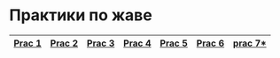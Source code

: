# Практики по жаве

| [Prac 1](https://github.com/Derev005/Java/blob/main/prac_1/explanation.md) | [Prac 2](https://github.com/Derev005/Java/blob/main/prac_2/explanation.md) | [Prac 3](https://github.com/Derev005/Java/blob/main/prac_3/explanation.md) | [Prac 4](https://github.com/Derev005/Java/blob/main/prac_4/explanation.md) | [Prac 5](https://github.com/Derev005/Java/blob/main/prac_5/explanation.md) | [Prac 6](https://github.com/Derev005/Java/blob/main/prac_6/explanation.md) | [prac 7*](https://github.com/Derev005/Java/blob/main/prac_7/explanation.md) |
|--- | --- | --- | --- | --- | --- | --- |
